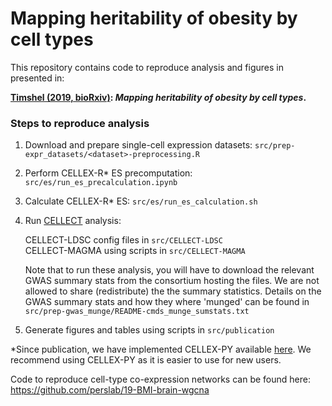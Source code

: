 # Mapping heritability of obesity by cell types

This repository contains code to reproduce analysis and figures in presented in:  

**[Timshel (2019, bioRxiv)](https://www.biorxiv.org/XXXX): _Mapping heritability of obesity by cell types_.**


### Steps to reproduce analysis
1. Download and prepare single-cell expression datasets: `src/prep-expr_datasets/<dataset>-preprocessing.R`
2. Perform CELLEX-R* ES precomputation: `src/es/run_es_precalculation.ipynb`
3. Calculate CELLEX-R* ES: `src/es/run_es_calculation.sh`
4. Run [CELLECT](https://github.com/perslab/CELLECT) analysis:

   CELLECT-LDSC config files in `src/CELLECT-LDSC`  
   CELLECT-MAGMA using scripts in `src/CELLECT-MAGMA`  

   Note that to run these analysis, you will have to download the relevant GWAS summary stats from the consortium hosting the files. We are not allowed to share (redistribute) the the summary statistics. Details on the GWAS summary stats and how they where 'munged' can be found in `src/prep-gwas_munge/README-cmds_munge_sumstats.txt`
5. Generate figures and tables using scripts in `src/publication`


\*Since publication, we have implemented CELLEX-PY available [here](https://github.com/perslab/CELLEX). We recommend using CELLEX-PY as it is easier to use for new users.

Code to reproduce cell-type co-expression networks can be found here: https://github.com/perslab/19-BMI-brain-wgcna
